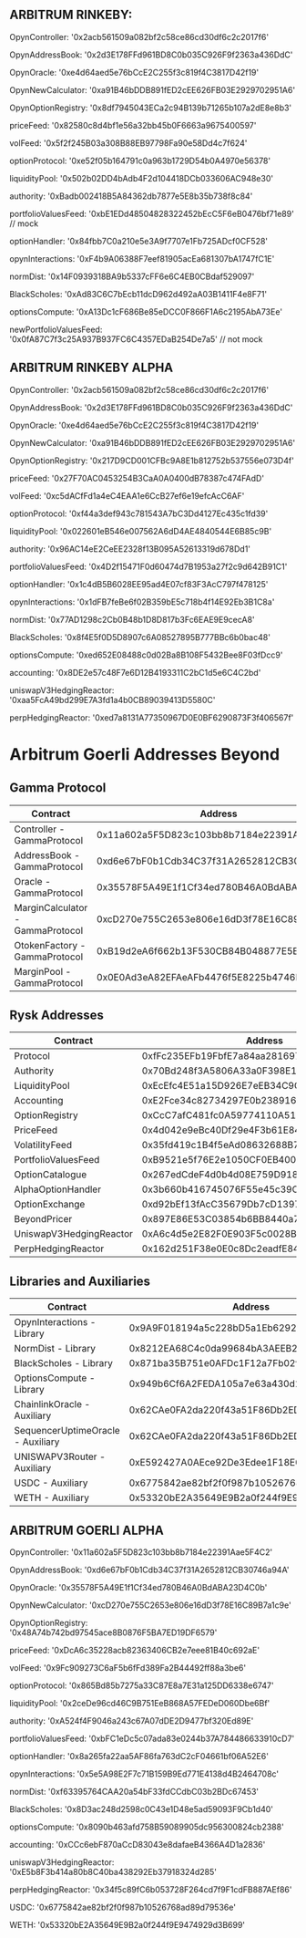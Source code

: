## ARBITRUM RINKEBY:

OpynController: '0x2acb561509a082bf2c58ce86cd30df6c2c2017f6'

OpynAddressBook: '0x2d3E178FFd961BD8C0b035C926F9f2363a436DdC'

OpynOracle: '0xe4d64aed5e76bCcE2C255f3c819f4C3817D42f19'

OpynNewCalculator: '0xa91B46bDDB891fED2cEE626FB03E2929702951A6'

OpynOptionRegistry: '0x8df7945043ECa2c94B139b71265b107a2dE8e8b3'

priceFeed: '0x82580c8d4bf1e56a32bb45b0F6663a9675400597'

volFeed: '0x5f2f245B03a308B88EB97798Fa90e58Dd4c7f624'

optionProtocol: '0xe52f05b164791c0a963b1729D54b0A4970e56378'

liquidityPool: '0x502b02DD4bAdb4F2d104418DCb033606AC948e30'

authority: '0xBadb002418B5A84362db7877e5E8b35b738f8c84'

portfolioValuesFeed: '0xbE1EDd48504828322452bEcC5F6eB0476bf71e89' // mock

optionHandler: '0x84fbb7C0a210e5e3A9f7707e1Fb725ADcf0CF528'

opynInteractions: '0xF4b9A06388F7eef81905acEa681307bA1747fC1E'

normDist: '0x14F0939318BA9b5337cFF6e6C4EB0CBdaf529097'

BlackScholes: '0xAd83C6C7bEcb11dcD962d492aA03B1411F4e8F71'

optionsCompute: '0xA13Dc1cF686Be85eDCC0F866F1A6c2195AbA73Ee'

newPortfolioValuesFeed: '0x0fA87C7f3c25A937B937FC6C4357EDaB254De7a5' // not mock

## ARBITRUM RINKEBY ALPHA

OpynController: '0x2acb561509a082bf2c58ce86cd30df6c2c2017f6'

OpynAddressBook: '0x2d3E178FFd961BD8C0b035C926F9f2363a436DdC'

OpynOracle: '0xe4d64aed5e76bCcE2C255f3c819f4C3817D42f19'

OpynNewCalculator: '0xa91B46bDDB891fED2cEE626FB03E2929702951A6'

OpynOptionRegistry: '0x217D9CD001CFBc9A8E1b812752b537556e073D4f'

priceFeed: '0x27F70AC0453254B3CaA0A0400dB78387c474FAdD'

volFeed: '0xc5dACfFd1a4eC4EAA1e6CcB27ef6e19efcAcC6AF'

optionProtocol: '0xf44a3def943c781543A7bC3Dd4127Ec435c1fd39'

liquidityPool: '0x022601eB546e007562A6dD4AE4840544E6B85c9B'

authority: '0x96AC14eE2CeEE2328f13B095A52613319d678Dd1'

portfolioValuesFeed: '0x4D2f15471F0d60474d7B1953a27f2c9d642B91C1'

optionHandler: '0x1c4dB5B6028EE95ad4E07cf83F3AcC797f478125'

opynInteractions: '0x1dFB7feBe6f02B359bE5c718b4f14E92Eb3B1C8a'

normDist: '0x77AD1298c2Cb0B48b1D8D817b3Fc6EAE9E9cecA8'

BlackScholes: '0x8f4E5f0D5D8907c6A08527895B777BBc6b0bac48'

optionsCompute: '0xed652E08488c0d02Ba8B108F5432Bee8F03fDcc9'

accounting: '0x8DE2e57c48F7e6D12B4193311C2bC1d5e6C4C2bd'

uniswapV3HedgingReactor: '0xaa5FcA49bd299E7A3fd1a4b0CB89039413D5580C'

perpHedgingReactor: '0xed7a8131A77350967D0E0BF6290873F3f406567f'

# Arbitrum Goerli Addresses Beyond

## Gamma Protocol

  | Contract | Address |
  | --- | --- |
  | Controller - GammaProtocol| 0x11a602a5F5D823c103bb8b7184e22391Aae5F4C2 |
  | AddressBook - GammaProtocol | 0xd6e67bF0b1Cdb34C37f31A2652812CB30746a94A |
  | Oracle - GammaProtocol | 0x35578F5A49E1f1Cf34ed780B46A0BdABA23D4C0b |
  | MarginCalculator - GammaProtocol | 0xcD270e755C2653e806e16dD3f78E16C89B7a1c9e |
  | OtokenFactory - GammaProtocol | 0xB19d2eA6f662b13F530CB84B048877E5Ed0bD8FE |
  | MarginPool - GammaProtocol | 0x0E0Ad3eA82EFAeAFb4476f5E8225b4746B88FD9f |

## Rysk Addresses
  | Contract | Address |
  | --- | --- |
  | Protocol | 0xfFc235EFb19FbfE7a84aa281697aD783080ED66E |
  | Authority | 0x70Bd248f3A5806A33a0F398E14fA4a1609B7B74d |
  | LiquidityPool | 0xEcEfc4E51a15D926E7eEB34C9C6911E2Cad30a2e |
  | Accounting | 0xE2Fce34c82734297E0b2389160c218A873e9E07E |
  | OptionRegistry | 0xCcC7afC481fc0A59774110A5183A99ACeeB7378e |
  | PriceFeed | 0x4d042e9eBc40Df29e4F3b61E849060d9c8601516 |
  | VolatilityFeed | 0x35fd419c1B4f5eAd08632688B7C543dA0066d0f7 |
  | PortfolioValuesFeed | 0xB9521e5f76E2e1050CF0EB4002D084c8c04959e6 |
  | OptionCatalogue | 0x267edCdeF4d0b4d08E759D918310ea7F71a752Da |
  | AlphaOptionHandler | 0x3b660b416745076F55e45c39C23a6F20dD5499C3 |
  | OptionExchange | 0xd92bEf13fAcC35679Db7cD1397a2D0997d6936A8 |
  | BeyondPricer | 0x897E86E53C03854b6BB8440a795753e9Eb63C59F |
  | UniswapV3HedgingReactor | 0xA6c4d5e2E82F0E903F5c0028B4494E8aC0Bf21E0 |
  | PerpHedgingReactor | 0x162d251F38e0E0c8Dc2eadfE84057E59B34367Af |

  ## Libraries and Auxiliaries
  | Contract | Address |
  | --- | --- |
  | OpynInteractions - Library | 0x9A9F018194a5c228bD5a1Eb62922aA3413124C6c |
  | NormDist - Library | 0x8212EA68C4c0da99684bA3AEEB255C7A5891f1e3 |
  | BlackScholes - Library | 0x871ba35B751e0AFDc1F12a7Fb02f1B6f6a03E9DD |
  | OptionsCompute - Library | 0x949b6Cf6A2FEDA105a7e63a430d19FBeBd9577C3 |
  | ChainlinkOracle - Auxiliary| 0x62CAe0FA2da220f43a51F86Db2EDb36DcA9A5A08 |
  | SequencerUptimeOracle - Auxiliary| 0x62CAe0FA2da220f43a51F86Db2EDb36DcA9A5A08 |
  | UNISWAPV3Router - Auxiliary | 0xE592427A0AEce92De3Edee1F18E0157C05861564 |
  | USDC - Auxiliary | 0x6775842ae82bf2f0f987b10526768ad89d79536e |
  | WETH - Auxiliary | 0x53320bE2A35649E9B2a0f244f9E9474929d3B699 |

## ARBITRUM GOERLI ALPHA

OpynController: '0x11a602a5F5D823c103bb8b7184e22391Aae5F4C2'

OpynAddressBook: '0xd6e67bF0b1Cdb34C37f31A2652812CB30746a94A'

OpynOracle: '0x35578F5A49E1f1Cf34ed780B46A0BdABA23D4C0b'

OpynNewCalculator: '0xcD270e755C2653e806e16dD3f78E16C89B7a1c9e'

OpynOptionRegistry: '0x48A74b742bd97545ace8B0876F5BA7ED19DF6579'

priceFeed: '0xDcA6c35228acb82363406CB2e7eee81B40c692aE'

volFeed: '0x9Fc909273C6aF5b6fFd389Fa2B44492ff88a3be6'

optionProtocol: '0x865Bd85b7275a33C87E8a7E31a125DD6338e6747'

liquidityPool: '0x2ceDe96cd46C9B751EeB868A57FEDeD060Dbe6Bf'

authority: '0xA524f4F9046a243c67A07dDE2D9477bf320Ed89E'

portfolioValuesFeed: '0xbFC1eDc5c07ada83e0244b37A784486633910cD7'

optionHandler: '0x8a265fa22aa5AF86fa763dC2cF04661bf06A52E6'

opynInteractions: '0x5e5A98E2F7c71B159B9Ed771E4138d4B2464708c'

normDist: '0xf63395764CAA20a54bF33fdCCdbC03b2BDc67453'

BlackScholes: '0x8D3ac248d2598c0C43e1D48e5ad59093F9Cb1d40'

optionsCompute: '0x8090b463afd758B59089905dc956300824cb2388'

accounting: '0xCCc6ebF870aCcD83043e8dafaeB4366A4D1a2836'

uniswapV3HedgingReactor: '0xE5b8F3b414a80b8C40ba438292Eb37918324d285'

perpHedgingReactor: '0x34f5c89fC6b053728F264cd7f9F1cdFB887AEf86'

USDC: '0x6775842ae82bf2f0f987b10526768ad89d79536e'

WETH: '0x53320bE2A35649E9B2a0f244f9E9474929d3B699'
